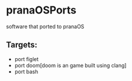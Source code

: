 # pranaOSPorts
software that ported to pranaOS

## Targets:
- port figlet
- port doom[doom is an game built using clang] 
- port bash